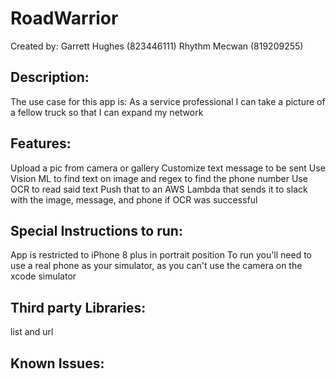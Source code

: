 # RoadWarrior

Created by:
Garrett Hughes (823446111)
Rhythm Mecwan (819209255)

## Description:
The use case for this app is:
As a service professional I can take a picture of a fellow truck so that I can expand my network

## Features:
Upload a pic from camera or gallery
Customize text message to be sent
Use Vision ML to find text on image and regex to find the phone number
Use OCR to read said text
Push that to an AWS Lambda that sends it to slack with the image, message, and phone if OCR was successful

## Special Instructions to run:
App is restricted to iPhone 8 plus in portrait position
To run you'll need to use a real phone as your simulator, as you can't use the camera on the xcode simulator

## Third party Libraries:
list and url

## Known Issues:
